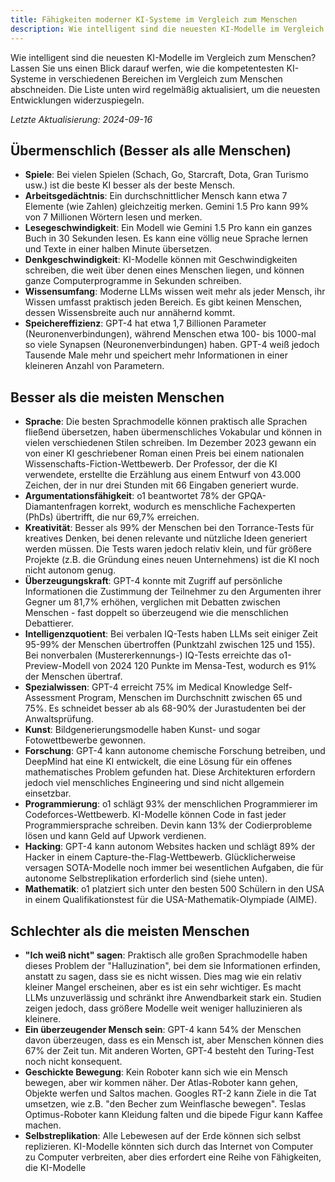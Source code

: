 ```yaml
---
title: Fähigkeiten moderner KI-Systeme im Vergleich zum Menschen
description: Wie intelligent sind die neuesten KI-Modelle im Vergleich zum Menschen?
---
```


Wie intelligent sind die neuesten KI-Modelle im Vergleich zum Menschen?
Lassen Sie uns einen Blick darauf werfen, wie die kompetentesten KI-Systeme in verschiedenen Bereichen im Vergleich zum Menschen abschneiden.
Die Liste unten wird regelmäßig aktualisiert, um die neuesten Entwicklungen widerzuspiegeln.

_Letzte Aktualisierung: 2024-09-16_

## Übermenschlich (Besser als alle Menschen)

- **Spiele**: Bei vielen Spielen (Schach, Go, Starcraft, Dota, Gran Turismo usw.) ist die beste KI besser als der beste Mensch.
- **Arbeitsgedächtnis**: Ein durchschnittlicher Mensch kann etwa 7 Elemente (wie Zahlen) gleichzeitig merken. Gemini 1.5 Pro kann 99% von 7 Millionen Wörtern lesen und merken.
- **Lesegeschwindigkeit**: Ein Modell wie Gemini 1.5 Pro kann ein ganzes Buch in 30 Sekunden lesen. Es kann eine völlig neue Sprache lernen und Texte in einer halben Minute übersetzen.
- **Denkgeschwindigkeit**: KI-Modelle können mit Geschwindigkeiten schreiben, die weit über denen eines Menschen liegen, und können ganze Computerprogramme in Sekunden schreiben.
- **Wissensumfang**: Moderne LLMs wissen weit mehr als jeder Mensch, ihr Wissen umfasst praktisch jeden Bereich. Es gibt keinen Menschen, dessen Wissensbreite auch nur annähernd kommt.
- **Speichereffizienz**: GPT-4 hat etwa 1,7 Billionen Parameter (Neuronenverbindungen), während Menschen etwa 100- bis 1000-mal so viele Synapsen (Neuronenverbindungen) haben. GPT-4 weiß jedoch Tausende Male mehr und speichert mehr Informationen in einer kleineren Anzahl von Parametern.

## Besser als die meisten Menschen

- **Sprache**: Die besten Sprachmodelle können praktisch alle Sprachen fließend übersetzen, haben übermenschliches Vokabular und können in vielen verschiedenen Stilen schreiben. Im Dezember 2023 gewann ein von einer KI geschriebener Roman einen Preis bei einem nationalen Wissenschafts-Fiction-Wettbewerb. Der Professor, der die KI verwendete, erstellte die Erzählung aus einem Entwurf von 43.000 Zeichen, der in nur drei Stunden mit 66 Eingaben generiert wurde.
- **Argumentationsfähigkeit**: o1 beantwortet 78% der GPQA-Diamantenfragen korrekt, wodurch es menschliche Fachexperten (PhDs) übertrifft, die nur 69,7% erreichen.
- **Kreativität**: Besser als 99% der Menschen bei den Torrance-Tests für kreatives Denken, bei denen relevante und nützliche Ideen generiert werden müssen. Die Tests waren jedoch relativ klein, und für größere Projekte (z.B. die Gründung eines neuen Unternehmens) ist die KI noch nicht autonom genug.
- **Überzeugungskraft**: GPT-4 konnte mit Zugriff auf persönliche Informationen die Zustimmung der Teilnehmer zu den Argumenten ihrer Gegner um 81,7% erhöhen, verglichen mit Debatten zwischen Menschen - fast doppelt so überzeugend wie die menschlichen Debattierer.
- **Intelligenzquotient**: Bei verbalen IQ-Tests haben LLMs seit einiger Zeit 95-99% der Menschen übertroffen (Punktzahl zwischen 125 und 155). Bei nonverbalen (Mustererkennungs-) IQ-Tests erreichte das o1-Preview-Modell von 2024 120 Punkte im Mensa-Test, wodurch es 91% der Menschen übertraf.
- **Spezialwissen**: GPT-4 erreicht 75% im Medical Knowledge Self-Assessment Program, Menschen im Durchschnitt zwischen 65 und 75%. Es schneidet besser ab als 68-90% der Jurastudenten bei der Anwaltsprüfung.
- **Kunst**: Bildgenerierungsmodelle haben Kunst- und sogar Fotowettbewerbe gewonnen.
- **Forschung**: GPT-4 kann autonome chemische Forschung betreiben, und DeepMind hat eine KI entwickelt, die eine Lösung für ein offenes mathematisches Problem gefunden hat. Diese Architekturen erfordern jedoch viel menschliches Engineering und sind nicht allgemein einsetzbar.
- **Programmierung**: o1 schlägt 93% der menschlichen Programmierer im Codeforces-Wettbewerb. KI-Modelle können Code in fast jeder Programmiersprache schreiben. Devin kann 13% der Codierprobleme lösen und kann Geld auf Upwork verdienen.
- **Hacking**: GPT-4 kann autonom Websites hacken und schlägt 89% der Hacker in einem Capture-the-Flag-Wettbewerb. Glücklicherweise versagen SOTA-Modelle noch immer bei wesentlichen Aufgaben, die für autonome Selbstreplikation erforderlich sind (siehe unten).
- **Mathematik**: o1 platziert sich unter den besten 500 Schülern in den USA in einem Qualifikationstest für die USA-Mathematik-Olympiade (AIME).

## Schlechter als die meisten Menschen

- **"Ich weiß nicht" sagen**: Praktisch alle großen Sprachmodelle haben dieses Problem der "Halluzination", bei dem sie Informationen erfinden, anstatt zu sagen, dass sie es nicht wissen. Dies mag wie ein relativ kleiner Mangel erscheinen, aber es ist ein sehr wichtiger. Es macht LLMs unzuverlässig und schränkt ihre Anwendbarkeit stark ein. Studien zeigen jedoch, dass größere Modelle weit weniger halluzinieren als kleinere.
- **Ein überzeugender Mensch sein**: GPT-4 kann 54% der Menschen davon überzeugen, dass es ein Mensch ist, aber Menschen können dies 67% der Zeit tun. Mit anderen Worten, GPT-4 besteht den Turing-Test noch nicht konsequent.
- **Geschickte Bewegung**: Kein Roboter kann sich wie ein Mensch bewegen, aber wir kommen näher. Der Atlas-Roboter kann gehen, Objekte werfen und Saltos machen. Googles RT-2 kann Ziele in die Tat umsetzen, wie z.B. "den Becher zum Weinflasche bewegen". Teslas Optimus-Roboter kann Kleidung falten und die bipede Figur kann Kaffee machen.
- **Selbstreplikation**: Alle Lebewesen auf der Erde können sich selbst replizieren. KI-Modelle könnten sich durch das Internet von Computer zu Computer verbreiten, aber dies erfordert eine Reihe von Fähigkeiten, die KI-Modelle